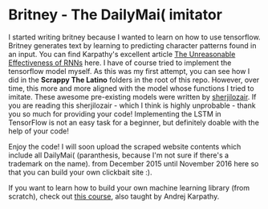 # Britney - The DailyMai( imitator

I started writing britney because I wanted to learn on how to use tensorflow. Britney generates text by learning to predicting character patterns found in an input.
You can find Karpathy's excellent article [The Unreasonable Effectiveness of RNNs](http://karpathy.github.io/2015/05/21/rnn-effectiveness/) here.
I have of course tried to implement the tensorflow model myself. As this was my first attempt, you can see how I did in the **Scrappy The Latino** folders in the root of this repo.
However, over time, this more and more aligned with the model whose functions I tried to imitate. These awesome pre-existing models were written by [sherjilozair](https://github.com/sherjilozair/char-rnn-tensorflow). 
If you are reading this sherjilozair - which I think is highly unprobable - thank you so much for providing your code! Implementing the LSTM in TensorFlow is not an easy task for a beginner, but definitely doable with the help of your code!

Enjoy the code! I will soon upload the scraped website contents which include all DailyMai( (paranthesis, because I'm not sure if there's a trademark on the name).
from December 2015 until November 2016 here so that you can build your own clickbait site :).

If you want to learn how to build your own machine learning library (from scratch), check out [this course](http://cs231n.stanford.edu/), also taught by Andrej Karpathy.
